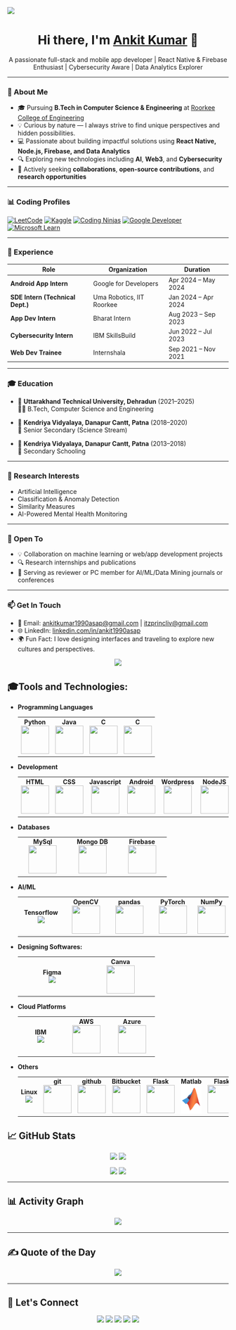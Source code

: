 <!--![](https://raw.githubusercontent.com/halfrost/halfrost/master/icons/header.png)-->

![](https://user-images.githubusercontent.com/95478989/198955082-6e78ebb5-e1e4-49f9-8d32-6e5af3984dcd.gif)


<h1 align="center">Hi there, I'm <a href="https://www.linkedin.com/in/ankit1990asap/">Ankit Kumar</a> 👋</h1>

<p align="center">
  A passionate full-stack and mobile app developer | React Native & Firebase Enthusiast | Cybersecurity Aware | Data Analytics Explorer
</p>

---

### 🚀 About Me

- 🎓 Pursuing **B.Tech in Computer Science & Engineering** at [Roorkee College of Engineering](https://www.rceroorkee.in/)
- 💡 Curious by nature — I always strive to find unique perspectives and hidden possibilities.
- 💻 Passionate about building impactful solutions using **React Native, Node.js, Firebase, and Data Analytics**
- 🔍 Exploring new technologies including **AI**, **Web3**, and **Cybersecurity**
- 🤝 Actively seeking **collaborations**, **open-source contributions**, and **research opportunities**

---

### 📊 Coding Profiles

[![LeetCode](https://img.shields.io/badge/-LeetCode-FFA116?style=flat&logo=LeetCode&logoColor=white)](https://leetcode.com/princliv/)
[![Kaggle](https://img.shields.io/badge/-Kaggle-20BEFF?style=flat&logo=Kaggle&logoColor=white)](https://www.kaggle.com)
[![Coding Ninjas](https://img.shields.io/badge/-CodingNinjas-EF6C00?style=flat&logo=codingninjas&logoColor=white)](https://www.codingninjas.com/studio/profile/princliv)
[![Google Developer](https://img.shields.io/badge/-Google-black?style=flat&logo=google&logoColor=white)](https://g.dev/ankitkumar_hu)
[![Microsoft Learn](https://img.shields.io/badge/-Microsoft-0078D4?style=flat&logo=microsoft&logoColor=white)](https://learn.microsoft.com/en-us/users/princliv/)

---

### 💼 Experience

| Role | Organization | Duration |
|------|--------------|----------|
| **Android App Intern** | Google for Developers | Apr 2024 – May 2024 |
| **SDE Intern (Technical Dept.)** | Uma Robotics, IIT Roorkee | Jan 2024 – Apr 2024 |
| **App Dev Intern** | Bharat Intern | Aug 2023 – Sep 2023 |
| **Cybersecurity Intern** | IBM SkillsBuild | Jun 2022 – Jul 2023 |
| **Web Dev Trainee** | Internshala | Sep 2021 – Nov 2021 |

---

### 🎓 Education

- 📍 **Uttarakhand Technical University, Dehradun** (2021–2025)  
  🧑‍🎓 B.Tech, Computer Science and Engineering

- 📍 **Kendriya Vidyalaya, Danapur Cantt, Patna** (2018–2020)  
  📘 Senior Secondary (Science Stream)

- 📍 **Kendriya Vidyalaya, Danapur Cantt, Patna** (2013–2018)  
  📘 Secondary Schooling

---

### 🧠 Research Interests

- Artificial Intelligence  
- Classification & Anomaly Detection  
- Similarity Measures  
- AI-Powered Mental Health Monitoring

---

### 🤝 Open To

- 💡 Collaboration on machine learning or web/app development projects  
- 🔍 Research internships and publications  
- 🧾 Serving as reviewer or PC member for AI/ML/Data Mining journals or conferences

---

### 📫 Get In Touch

- 📩 Email: [ankitkumar1990asap@gmail.com](mailto:ankitkumar1990asap@gmail.com) | [itzprincliv@gmail.com](mailto:itzprincliv@gmail.com)
- 🌐 LinkedIn: [linkedin.com/in/ankit1990asap](https://www.linkedin.com/in/ankit1990asap/)
- 🌍 Fun Fact: I love designing interfaces and traveling to explore new cultures and perspectives.

<p align="center">
  <img src="https://cdn.dribbble.com/users/2646423/screenshots/5507196/computer.gif" width="300"/>
</p>

## 🎓Tools and Technologies:
- **Programming Languages**
	<center>
		<table>
			<tbody>
				<tr>
					<td width="25%" align="center">
						<span><strong>Python</strong></span><br/>
						<img height="64px" width="64px" src="https://cdn.svgporn.com/logos/python.svg">
					</td>
					<td width="25%" align="center">
						<span><strong>Java</strong></span><br/>
						<img height="64px" width="64px" src="https://cdn.svgporn.com/logos/java.svg">
					</td>
					<td width="25%" align="center">
						<span><strong>C</strong></span><br/>
						<img height="64px" width="64px" src="https://cdn.svgporn.com/logos/c.svg">
					</td>
					<td width="25%" align="center">
						<span><strong>C</strong></span><br/>
						<img height="64px" width="64px" src="https://cdn.svgporn.com/logos/c-plusplus.svg">
					</td>
				</tr>
			</tbody>
		</table>
	</center>
- **Development**
	<center>
		<table>
			<tbody>
				<tr>
					<td align="center">
						<span><strong>HTML</strong></span><br/>
						<img height="64px" width="64px" src="https://cdn.svgporn.com/logos/html-5.svg">
					</td>
					<td align="center">
						<span><strong>CSS</strong></span><br/>
						<img height="64px" width="64px" src="https://cdn.svgporn.com/logos/css-3.svg">
					</td>
					<td align="center">
						<span><strong>Javascript</strong></span><br/>
						<img height="64px" width="64px" src="https://cdn.svgporn.com/logos/javascript.svg">
					</td>
					<td align="center">
						<span><strong>Android</strong></span><br/>
						<img height="64px" width="64px" src="https://cdn.svgporn.com/logos/android-icon.svg">
					</td>
					<td align="center">
						<span><strong>Wordpress</strong></span><br/>
						<img height="64px" width="64px" src="https://www.vectorlogo.zone/logos/wordpress/wordpress-icon.svg">
					</td>
					<td align="center">
						<span><strong>NodeJS</strong></span><br/>
						<img height="64px" width="64px" src="https://cdn.svgporn.com/logos/nodejs.svg">
					</td>
					<td align="center">
						<span><strong>React</strong></span><br/>
						<img height="64px" width="64px" src="https://cdn.svgporn.com/logos/react.svg">
					</td><!--
					<td  align="center">
						<span><strong>Wix</strong></span><br/>
						<img height="64px" width="64px" src="https://www.vectorlogo.zone/logos/wix/wix-icon.svg">
					</td>
					<td align="center">
						<span><strong>TypeScript</strong></span><br/>
						<img height="64px" width="64px" src="https://miro.medium.com/max/828/1*mn6bOs7s6Qbao15PMNRyOA.png">
					</td>
					<td align="center">
						<span><strong>TypeScript</strong></span><br/>
						<img height="64px" width="64px" src="https://angular.io/assets/images/logos/angular/angular.svg">
					</td>-->
				</tr>
			</tbody>
		</table>
	</center>
- **Databases**
	<center>
		<table>
			<tbody>
				<tr>
					<td width="25%" align="center">
						<span><strong>MySql</strong></span><br/>
						<img height="64px" width="64px" src="https://www.vectorlogo.zone/logos/mysql/mysql-horizontal.svg">
					</td>
					<td width="25%" align="center">
						<span><strong>Mongo DB</strong></span><br/>
						<img height="64px" width="64px" src="https://cdn.svgporn.com/logos/mongodb.svg">
					</td>
					<td width="25%" align="center">
						<span><strong>Firebase</strong></span><br/>
						<img height="64px" width="64px" src="https://cdn.svgporn.com/logos/firebase.svg">
					</td>
				</tr>
			</tbody>
		</table>
	</center>
<!--- **web Hosting Platforms**
	<center>
		<table>
			<tbody>
				<tr>
					<td width="25%" align="center">
						<span><strong>Heroku</strong></span><br/>
						<img src="https://www.vectorlogo.zone/logos/heroku/heroku-icon.svg">
					</td>
					<td width="25%" align="center">
						<span><strong>Netlify</strong></span><br/>
						<img height="64px" width="64px" src="https://www.vectorlogo.zone/logos/netlify/netlify-icon.svg">
					</td>
     
     <td width="25%" align="center">
						<span><strong>Github pages</strong></span><br/>
						<img height="64px" width="64px" src="https://www.vectorlogo.zone/logos/github/github-icon.svg">
					</td>
					     <td width="25%" align="center">
						<span><strong>Vercel</strong></span><br/>
						<img height="64px" width="64px" src="https://github.com/wappalyzer/wappalyzer/blob/master/src/drivers/webextension/images/icons/vercel.svg">
					</td>
				</tr>
			</tbody>
		</table>
	</center>-->
- **AI/ML**
	<center>
		<table>
			<tbody>
				<tr>
					<td width="25%" align="center">
						<span><strong>Tensorflow</strong></span><br/>
						<img src="https://www.vectorlogo.zone/logos/tensorflow/tensorflow-ar21.svg">
					</td>
					<td width="25%" align="center">
						<span><strong>OpenCV</strong></span><br/>
						<img height="64px" width="64px" src="https://www.vectorlogo.zone/logos/opencv/opencv-icon.svg">
					</td>
					<td width="25%" align="center">
						<span><strong>pandas</strong></span><br/>
						<img height="64px" width="64px" src="https://cdn.svgporn.com/logos/pandas-icon.svg">
					</td>
     <td width="25%" align="center">
						<span><strong>PyTorch</strong></span><br/>
						<img height="64px" width="64px" src="https://www.vectorlogo.zone/logos/pytorch/pytorch-icon.svg">
					</td>
      <td width="25%" align="center">
						<span><strong>NumPy</strong></span><br/>
						<img height="64px" width="64px" src="https://www.vectorlogo.zone/logos/numpy/numpy-icon.svg">
					</td>
				</tr>
			</tbody>
		</table>
	</center>
- **Designing Softwares:**
	<center>
		<table>
			<tbody>
				<tr>
					<td width="25%" align="center">
						<span><strong>Figma</strong></span><br/>
						<img src="https://www.vectorlogo.zone/logos/figma/figma-icon.svg">
					</td>
					<td width="25%" align="center">
						<span><strong>Canva</strong></span><br/>
						<img height="64px" width="64px" src="https://www.vectorlogo.zone/logos/canva/canva-icon.svg">
					</td>
					</tr>
			</tbody>
		</table>
	</center>
- **Cloud Platforms**
	<center>
		<table>
			<tbody>
				<tr>
					<td width="25%" align="center">
						<span><strong>IBM</strong></span><br/>
						<img src="https://www.vectorlogo.zone/logos/ibm_cloud/ibm_cloud-icon.svg">
					</td>
					<td width="25%" align="center">
						<span><strong>AWS</strong></span><br/>
						<img height="64px" width="64px" src="https://www.vectorlogo.zone/logos/amazon_aws/amazon_aws-icon.svg">
					</td>
     
     <td width="25%" align="center">
						<span><strong>Azure</strong></span><br/>
						<img height="64px" width="64px" src="https://www.vectorlogo.zone/logos/microsoft_azure/microsoft_azure-icon.svg">
					</td>
				</tr>
			</tbody>
		</table>
	</center>
- **Others**
	<center>
		<table>
			<tbody>
				<tr>
					<td width="25%" align="center">
						<span><strong>Linux</strong></span><br/>
						<img src="https://www.vectorlogo.zone/logos/linux/linux-icon.svg">
					</td>
					<td width="25%" align="center">
						<span><strong>git</strong></span><br/>
						<img height="64px" width="64px" src="https://www.vectorlogo.zone/logos/git-scm/git-scm-icon.svg">
					</td>
     <td width="25%" align="center">
						<span><strong>github</strong></span><br/>
						<img height="64px" width="64px" src="https://www.vectorlogo.zone/logos/github/github-tile.svg">
					</td>
      <td width="25%" align="center">
						<span><strong>Bitbucket</strong></span><br/>
						<img height="64px" width="64px" src="https://www.vectorlogo.zone/logos/bitbucket/bitbucket-official.svg">
					</td>
    
     <td width="25%" align="center">
						<span><strong>Flask</strong></span><br/>
						<img height="64px" width="64px" src="https://www.vectorlogo.zone/logos/pocoo_flask/pocoo_flask-icon.svg">
					</td>
					<td width="25%" align="center">
						<span><strong>Matlab</strong></span><br/>
						<img height="64px" width="64px" src="https://github.com/devicons/devicon/blob/master/icons/matlab/matlab-original.svg">
					</td>
       <td width="25%" align="center">
						<span><strong>Flask</strong></span><br/>
						<img height="64px" width="64px" src="https://www.vectorlogo.zone/logos/pocoo_flask/pocoo_flask-icon.svg">
					</td>
					<td width="25%" align="center">
						<span><strong>PowerBI</strong></span><br/>
						<img height="64px" width="64px" src="https://github.com/gilbarbara/logos/blob/92bb74e98bca1ea1ad794442676ebc4e75038adc/logos/microsoft-power-bi.svg">
					</td>
				</tr>
			</tbody>
		</table>
	</center>


## 📈 GitHub Stats

<p align="center">
  <img src="https://github-readme-stats.vercel.app/api?username=princliv&theme=radical&show_icons=true&hide_border=false" width="45%" />
  <img src="https://github-readme-streak-stats.herokuapp.com/?user=princliv&theme=radical&hide_border=false" width="45%" />
</p>

<p align="center">
  <img src="https://github-readme-stats.vercel.app/api/top-langs/?username=princliv&theme=radical&layout=compact&hide_border=false" width="45%" />
  <img src="https://github-contributor-stats.vercel.app/api?username=princliv&limit=5&theme=dark&combine_all_yearly_contributions=true" width="45%" />
</p>

---

## 📊 Activity Graph

<p align="center">
  <img src="https://github-readme-activity-graph.vercel.app/graph?username=princliv&theme=react-dark" />
</p>

---

## ✍️ Quote of the Day

<p align="center">
  <img src="https://quotes-github-readme.vercel.app/api?type=horizontal&theme=merko" />
</p>

---

## 🔗 Let's Connect

<p align="center">
  <a href="https://www.kaggle.com/princliv"><img src="https://img.shields.io/badge/Kaggle-20BEFF?style=for-the-badge&logo=Kaggle&logoColor=white" /></a>
  <a href="https://github.com/princliv"><img src="https://img.shields.io/badge/Website-%23000000.svg?&style=for-the-badge&logo=github&logoColor=white" /></a>
  <a href="https://twitter.com/ankitku1990asap"><img src="https://img.shields.io/badge/Twitter-1DA1F2?style=for-the-badge&logo=twitter&logoColor=white" /></a>
  <a href="https://www.linkedin.com/in/ankit1990asap/"><img src="https://img.shields.io/badge/LinkedIn-%230077B5.svg?&style=for-the-badge&logo=linkedin&logoColor=white" /></a>
  <a href="https://instagram.com/princliv_"><img src="https://img.shields.io/badge/Instagram-E4405F?style=for-the-badge&logo=instagram&logoColor=white" /></a>
</p>
